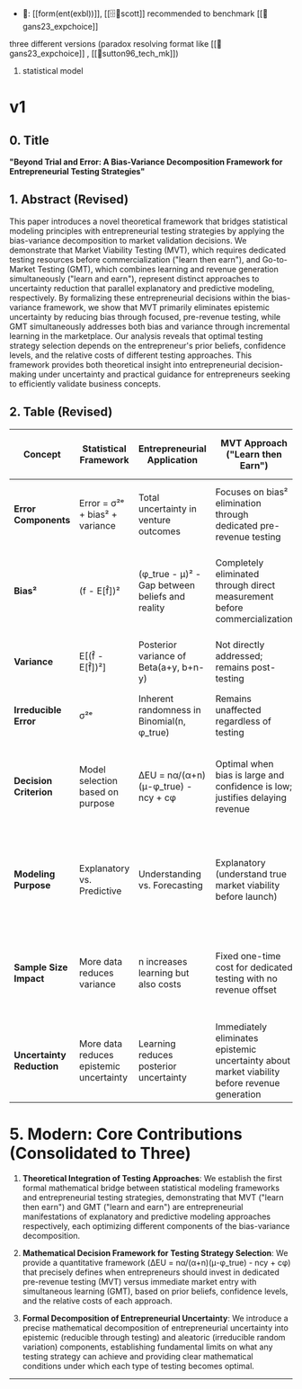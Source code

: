 - 🧱: [[form(ent(exbl))]], [[🗄️🧠scott]] recommended to benchmark [[📜gans23_expchoice]]

three different versions (paradox resolving format like [[📜gans23_expchoice]] , [[📜sutton96_tech_mk]]) 
1. statistical model 

# v1
## 0. Title

**"Beyond Trial and Error: A Bias-Variance Decomposition Framework for Entrepreneurial Testing Strategies"**

## 1. Abstract (Revised)

This paper introduces a novel theoretical framework that bridges statistical modeling principles with entrepreneurial testing strategies by applying the bias-variance decomposition to market validation decisions. We demonstrate that Market Viability Testing (MVT), which requires dedicated testing resources before commercialization ("learn then earn"), and Go-to-Market Testing (GMT), which combines learning and revenue generation simultaneously ("learn and earn"), represent distinct approaches to uncertainty reduction that parallel explanatory and predictive modeling, respectively. By formalizing these entrepreneurial decisions within the bias-variance framework, we show that MVT primarily eliminates epistemic uncertainty by reducing bias through focused, pre-revenue testing, while GMT simultaneously addresses both bias and variance through incremental learning in the marketplace. Our analysis reveals that optimal testing strategy selection depends on the entrepreneur's prior beliefs, confidence levels, and the relative costs of different testing approaches. This framework provides both theoretical insight into entrepreneurial decision-making under uncertainty and practical guidance for entrepreneurs seeking to efficiently validate business concepts.

## 2. Table (Revised)

| Concept | Statistical Framework | Entrepreneurial Application | MVT Approach ("Learn then Earn") | GMT Approach ("Learn and Earn") |
|---------|------------------------|----------------------------|----------------------------------|----------------------------------|
| **Error Components** | Error = σ²ᵉ + bias² + variance | Total uncertainty in venture outcomes | Focuses on bias² elimination through dedicated pre-revenue testing | Reduces both bias² and variance while generating revenue |
| **Bias²** | (f - E[f̂])² | (φ_true - μ)² - Gap between beliefs and reality | Completely eliminated through direct measurement before commercialization | Gradually reduced through iterative learning in the marketplace |
| **Variance** | E[(f̂ - E[f̂])²] | Posterior variance of Beta(a+y, b+n-y) | Not directly addressed; remains post-testing | Decreases as actual customer interactions increase |
| **Irreducible Error** | σ²ᵉ | Inherent randomness in Binomial(n, φ_true) | Remains unaffected regardless of testing | Remains unaffected regardless of testing |
| **Decision Criterion** | Model selection based on purpose | ΔEU = nα/(α+n)(μ-φ_true) - ncy + cφ | Optimal when bias is large and confidence is low; justifies delaying revenue | Optimal when bias is small or confidence is high; favors immediate market entry |
| **Modeling Purpose** | Explanatory vs. Predictive | Understanding vs. Forecasting | Explanatory (understand true market viability before launch) | Predictive (forecast business performance during actual market activity) |
| **Sample Size Impact** | More data reduces variance | n increases learning but also costs | Fixed one-time cost for dedicated testing with no revenue offset | Value increases with n when (μ-φ_true) is large, partially offset by revenue |
| **Uncertainty Reduction** | More data reduces epistemic uncertainty | Learning reduces posterior uncertainty | Immediately eliminates epistemic uncertainty about market viability before revenue generation | Gradually reduces epistemic uncertainty while generating revenue |

# 5. Modern: Core Contributions (Consolidated to Three)

1. **Theoretical Integration of Testing Approaches**: We establish the first formal mathematical bridge between statistical modeling frameworks and entrepreneurial testing strategies, demonstrating that MVT ("learn then earn") and GMT ("learn and earn") are entrepreneurial manifestations of explanatory and predictive modeling approaches respectively, each optimizing different components of the bias-variance decomposition.

2. **Mathematical Decision Framework for Testing Strategy Selection**: We provide a quantitative framework (ΔEU = nα/(α+n)(μ-φ_true) - ncy + cφ) that precisely defines when entrepreneurs should invest in dedicated pre-revenue testing (MVT) versus immediate market entry with simultaneous learning (GMT), based on prior beliefs, confidence levels, and the relative costs of each approach.

3. **Formal Decomposition of Entrepreneurial Uncertainty**: We introduce a precise mathematical decomposition of entrepreneurial uncertainty into epistemic (reducible through testing) and aleatoric (irreducible random variation) components, establishing fundamental limits on what any testing strategy can achieve and providing clear mathematical conditions under which each type of testing becomes optimal.

---

